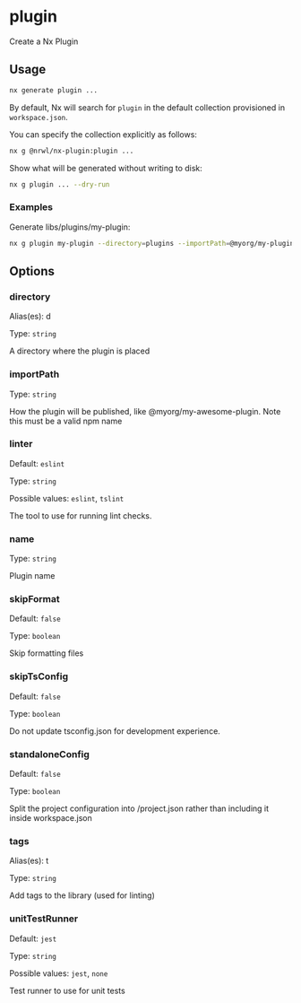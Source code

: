 # plugin

Create a Nx Plugin

## Usage

```bash
nx generate plugin ...
```

By default, Nx will search for `plugin` in the default collection provisioned in `workspace.json`.

You can specify the collection explicitly as follows:

```bash
nx g @nrwl/nx-plugin:plugin ...
```

Show what will be generated without writing to disk:

```bash
nx g plugin ... --dry-run
```

### Examples

Generate libs/plugins/my-plugin:

```bash
nx g plugin my-plugin --directory=plugins --importPath=@myorg/my-plugin
```

## Options

### directory

Alias(es): d

Type: `string`

A directory where the plugin is placed

### importPath

Type: `string`

How the plugin will be published, like @myorg/my-awesome-plugin. Note this must be a valid npm name

### linter

Default: `eslint`

Type: `string`

Possible values: `eslint`, `tslint`

The tool to use for running lint checks.

### name

Type: `string`

Plugin name

### skipFormat

Default: `false`

Type: `boolean`

Skip formatting files

### skipTsConfig

Default: `false`

Type: `boolean`

Do not update tsconfig.json for development experience.

### standaloneConfig

Default: `false`

Type: `boolean`

Split the project configuration into <projectRoot>/project.json rather than including it inside workspace.json

### tags

Alias(es): t

Type: `string`

Add tags to the library (used for linting)

### unitTestRunner

Default: `jest`

Type: `string`

Possible values: `jest`, `none`

Test runner to use for unit tests
